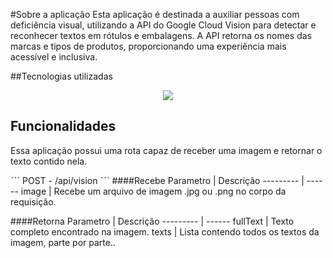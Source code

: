 #Sobre a aplicação
Esta aplicação é destinada a auxiliar pessoas com deficiência visual, utilizando a API do Google Cloud Vision para detectar e reconhecer textos em rótulos e embalagens. A API retorna os nomes das marcas e tipos de produtos, proporcionando uma experiência mais acessível e inclusiva.

##Tecnologias utilizadas
<p align="center">
	<a href="https://skillicons.dev">
		<img src="https://skillicons.dev/icons?i=java,spring,gcp,idea,postman" />
	</a>
</p>

## Funcionalidades
Essa aplicação possui uma rota capaz de receber uma imagem e retornar o texto contido nela.

ˋˋˋ 
POST - /api/vision
ˋˋˋ
####Recebe
Parametro   | Descrição
--------- | ------
image | Recebe um arquivo de imagem .jpg ou .png no corpo da requisição.

####Retorna
Parametro   | Descrição
--------- | ------
fullText | Texto completo encontrado na imagem.
texts | Lista contendo todos os textos da imagem, parte por parte..



